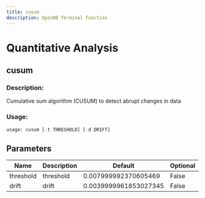 ```yaml
---
title: cusum
description: OpenBB Terminal Function
---
```


# Quantitative Analysis

## cusum

### Description: 

Cumulative sum algorithm (CUSUM) to detect abrupt changes in data

### Usage: 
```python
usage: cusum [-t THRESHOLD] [-d DRIFT]
```

## Parameters

| Name | Description | Default | Optional | Choices |
| ---- | ----------- | ------- | -------- | ------- |
| threshold | threshold | 0.007999992370605469 | False | None |
| drift | drift | 0.0039999961853027345 | False | None |


